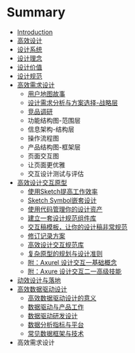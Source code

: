 # Summary

* [Introduction](README.md)
* [高效设计](gao-xiao-she-ji.md)
* [设计系统](she-ji-xi-tong.md)
* [设计理念](she-ji-li-nian.md)
* [设计价值](she-ji-jia-zhi.md)
* [设计规范](she-ji-gui-fan.md)
* [高效需求设计](gao-xiao-xu-qiu-she-ji.md)
  * [用户地图故事](gao-xiao-xu-qiu-she-ji/yong-hu-di-tu-gu-shi.md)
  * [设计需求分析与方案选择-战略层](gao-xiao-xu-qiu-she-ji/she-ji-xu-qiu-fen-xi-yu-fang-an-xuan-62e9-zhan-lve-ceng.md)
  * [竞品调研](gao-xiao-xu-qiu-she-ji/jing-pin-diao-yan.md)
  * 功能结构图-范围层
  * 信息架构-结构层
  * 操作流程图
  * 产品结构图-框架层
  * 页面交互图
  * 让页面更优雅
  * 交互设计测试与评估
* [高效设计交互原型](gao-xiao-she-ji-jiao-hu-gui-fan/README.md)
  * [使用Sketch提高工作效率](gao-xiao-she-ji-jiao-hu-gui-fan/shi-yong-sketch-ti-gao-gong-zuo-xiao-lv.md)
  * [Sketch Symbol嵌套设计](gao-xiao-she-ji-jiao-hu-gui-fan/sketch-symbolqian-tao-she-ji.md)
  * [使用代码管理你的设计资产](gao-xiao-she-ji-jiao-hu-gui-fan/shi-yong-dai-ma-guan-li-ni-de-she-ji-zi-chan.md)
  * [建立一套设计规范组件库](gao-xiao-she-ji-jiao-hu-gui-fan/jian-li-yi-tao-she-ji-gui-fan-zu-jian-ku.md)
  * [交互稿模板，让你的设计稿非常规范](gao-xiao-she-ji-jiao-hu-gui-fan/jiao-hu-gao-mo-ban-ff0c-rang-ni-de-she-ji-gao-fei-chang-gui-fan.md)
  * [修订记录方案](gao-xiao-she-ji-jiao-hu-gui-fan/xiu-ding-ji-lu-fang-an.md)
  * [高效设计交互规范库](gao-xiao-she-ji-jiao-hu-gui-fan/gao-xiao-she-ji-jiao-hu-gui-fan-ku.md)
  * [复杂原型的规划与设计准则](gao-xiao-she-ji-jiao-hu-gui-fan/fu-za-yuan-xing-de-gui-hua-yu-she-ji-zhun-ze.md)
  * [附：Axurel 设计交互一基础概念](gao-xiao-she-ji-jiao-hu-gui-fan/fu-ff1a-axurel-she-ji-jiao-hu-yi-ji-chu-gai-nian.md)
  * [附：Axure 设计交互二一高级技能](gao-xiao-she-ji-jiao-hu-gui-fan/fu-ff1a-axure-she-ji-jiao-hu-er-yi-gao-ji-ji-neng.md)
* [动效设计与落地](dong-xiao-she-ji-yu-luo-di.md)
* [高效数据驱动设计](gao-xiao-shu-ju-qu-dong-she-ji/README.md)
  * [高效数据驱动设计的意义](gao-xiao-shu-ju-qu-dong-she-ji/gao-xiao-shu-ju-qu-dong-she-ji-de-yi-yi.md)
  * [数据驱动与产品工作](gao-xiao-shu-ju-qu-dong-she-ji/shu-ju-qu-dong-yu-chan-pin-gong-zuo.md)
  * [数据驱动研发设计](gao-xiao-shu-ju-qu-dong-she-ji/shu-ju-qu-dong-yan-fa-she-ji.md)
  * [数据分析指标与平台](gao-xiao-shu-ju-qu-dong-she-ji/shu-ju-fen-xi-zhi-biao-yu-ping-tai.md)
  * [常见数据框架与技术](gao-xiao-shu-ju-qu-dong-she-ji/chang-jian-shu-ju-kuang-jia-yu-ji-zhu.md)
* 高效需求设计

